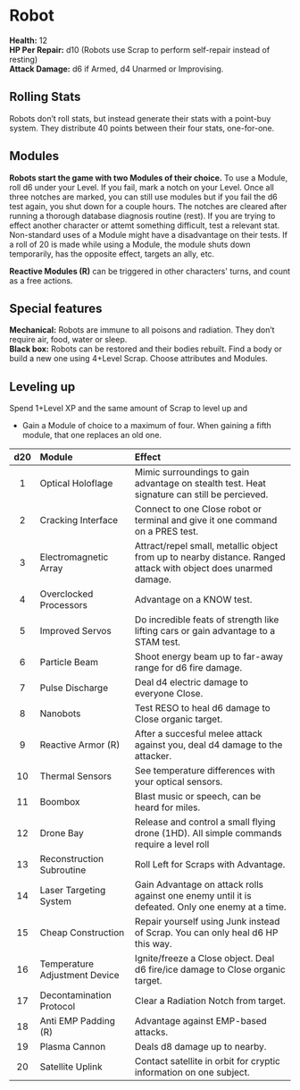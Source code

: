 # Robot

**Health:** 12  
**HP Per Repair:** d10 (Robots use Scrap to perform self-repair instead of resting)  
**Attack Damage:** d6 if Armed, d4 Unarmed or Improvising.

## Rolling Stats

Robots don’t roll stats, but instead generate their stats with a point-buy system. They distribute 40 points between their four stats, one-for-one.

## Modules

**Robots start the game with two Modules of their choice.** To use a Module, roll d6 under your Level. If you fail, mark a notch on your Level.  Once all three notches are marked, you can still use modules but if you fail the d6 test again, you shut down for a couple hours. The notches are cleared after running a thorough database diagnosis routine (rest). If you are trying to effect another character or attemt something difficult, test a relevant stat. Non-standard uses of a Module might have a disadvantage on their tests. If a roll of 20 is made while using a Module, the module shuts down temporarily, has the opposite effect, targets an ally, etc.

**Reactive Modules (R)** can be triggered in other characters' turns, and count as a free actions.

## Special features

**Mechanical:** Robots are immune to all poisons and radiation. They don’t require air, food, water or sleep.  
**Black box:** Robots can be restored and their bodies rebuilt. Find a body or build a new one using 4+Level Scrap. Choose attributes and Modules.

## Leveling up

Spend 1+Level XP and the same amount of Scrap to level up and

- Gain a Module of choice to a maximum of four. When gaining a fifth module, that one replaces an old one.

<!-- cool words for modules: Subroutine, Turing Complete-->

| d20  | Module                        | Effect                                                       |
| :--: | :---------------------------- | :----------------------------------------------------------- |
|  1   | Optical Holoflage           | Mimic surroundings to gain advantage on stealth test. Heat signature can still be percieved. |
|  2   | Cracking Interface           | Connect to one Close robot or terminal and give it one command on a PRES test. |
|  3   | Electromagnetic Array         | Attract/repel small, metallic object from up to nearby distance. Ranged attack with object does unarmed damage. |
|  4   | Overclocked Processors | Advantage on a KNOW test.             |
|  5   | Improved Servos  | Do incredible feats of strength like lifting cars or gain advantage to a STAM test. |
|  6   | Particle Beam                 | Shoot energy beam up to far-away range for d6 fire damage.   |
|  7   | Pulse Discharge               | Deal d4 electric damage to everyone Close.                   |
|  8   | Nanobots                      | Test RESO to heal d6 damage to Close organic target.         |
|  9   | Reactive Armor (R)            | After a succesful melee attack against you, deal d4 damage to the attacker. |
|  10  | Thermal Sensors               | See temperature differences with your optical sensors.       |
|  11  | Boombox                       | Blast music or speech, can be heard for miles.              |
|  12  | Drone Bay                     | Release and control a small flying drone (1HD). All simple commands require a level roll |
|  13  | Reconstruction Subroutine | Roll Left for Scraps with Advantage.                         |
|  14  | Laser Targeting System       | Gain Advantage on attack rolls against one enemy until it is defeated. Only one enemy at a time. |
|  15  | Cheap Construction            | Repair yourself using Junk instead of Scrap. You can only heal d6 HP this way. |
|  16  | Temperature Adjustment Device | Ignite/freeze a Close object. Deal d6 fire/ice damage to Close organic target. |
|  17  | Decontamination Protocol      | Clear a Radiation Notch from target.                         |
|  18  | Anti EMP Padding (R)          | Advantage against EMP-based attacks.                         |
|  19  | Plasma Cannon                 | Deals d8 damage up to nearby.                                |
|  20  | Satellite Uplink              | Contact satellite in orbit for cryptic information on one subject. |
